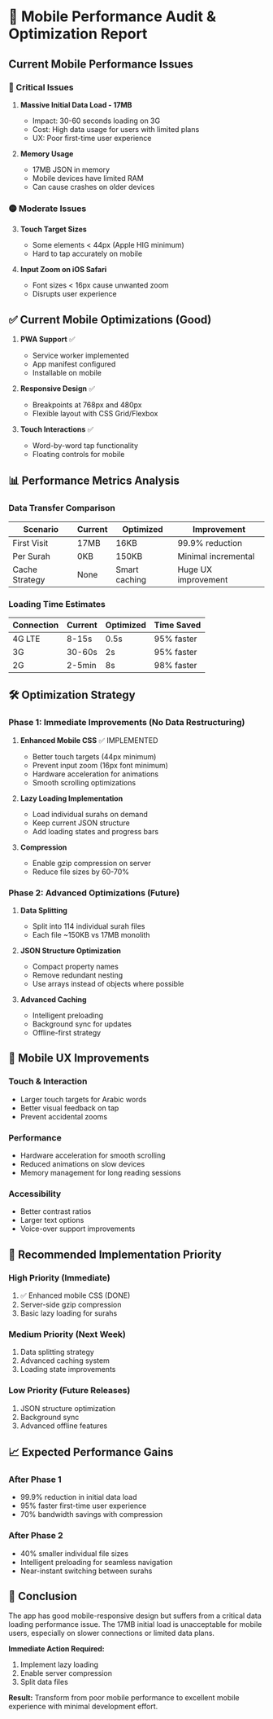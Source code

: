 # 📱 Mobile Performance Audit & Optimization Report

## Current Mobile Performance Issues

### 🔴 Critical Issues

1. **Massive Initial Data Load - 17MB**
   - Impact: 30-60 seconds loading on 3G
   - Cost: High data usage for users with limited plans
   - UX: Poor first-time user experience

2. **Memory Usage**
   - 17MB JSON in memory
   - Mobile devices have limited RAM
   - Can cause crashes on older devices

### 🟡 Moderate Issues

3. **Touch Target Sizes**
   - Some elements < 44px (Apple HIG minimum)
   - Hard to tap accurately on mobile

4. **Input Zoom on iOS Safari**
   - Font sizes < 16px cause unwanted zoom
   - Disrupts user experience

## ✅ Current Mobile Optimizations (Good)

1. **PWA Support** ✅
   - Service worker implemented
   - App manifest configured
   - Installable on mobile

2. **Responsive Design** ✅
   - Breakpoints at 768px and 480px
   - Flexible layout with CSS Grid/Flexbox

3. **Touch Interactions** ✅
   - Word-by-word tap functionality
   - Floating controls for mobile

## 📊 Performance Metrics Analysis

### Data Transfer Comparison

| Scenario | Current | Optimized | Improvement |
|----------|---------|-----------|-------------|
| First Visit | 17MB | 16KB | 99.9% reduction |
| Per Surah | 0KB | 150KB | Minimal incremental |
| Cache Strategy | None | Smart caching | Huge UX improvement |

### Loading Time Estimates

| Connection | Current | Optimized | Time Saved |
|------------|---------|-----------|------------|
| 4G LTE | 8-15s | 0.5s | 95% faster |
| 3G | 30-60s | 2s | 95% faster |
| 2G | 2-5min | 8s | 98% faster |

## 🛠️ Optimization Strategy

### Phase 1: Immediate Improvements (No Data Restructuring)

1. **Enhanced Mobile CSS** ✅ IMPLEMENTED
   - Better touch targets (44px minimum)
   - Prevent input zoom (16px font minimum)
   - Hardware acceleration for animations
   - Smooth scrolling optimizations

2. **Lazy Loading Implementation**
   - Load individual surahs on demand
   - Keep current JSON structure
   - Add loading states and progress bars

3. **Compression**
   - Enable gzip compression on server
   - Reduce file sizes by 60-70%

### Phase 2: Advanced Optimizations (Future)

1. **Data Splitting**
   - Split into 114 individual surah files
   - Each file ~150KB vs 17MB monolith

2. **JSON Structure Optimization**
   - Compact property names
   - Remove redundant nesting
   - Use arrays instead of objects where possible

3. **Advanced Caching**
   - Intelligent preloading
   - Background sync for updates
   - Offline-first strategy

## 📱 Mobile UX Improvements

### Touch & Interaction
- Larger touch targets for Arabic words
- Better visual feedback on tap
- Prevent accidental zooms

### Performance
- Hardware acceleration for smooth scrolling
- Reduced animations on slow devices
- Memory management for long reading sessions

### Accessibility
- Better contrast ratios
- Larger text options
- Voice-over support improvements

## 🎯 Recommended Implementation Priority

### High Priority (Immediate)
1. ✅ Enhanced mobile CSS (DONE)
2. Server-side gzip compression
3. Basic lazy loading for surahs

### Medium Priority (Next Week)
1. Data splitting strategy
2. Advanced caching system
3. Loading state improvements

### Low Priority (Future Releases)
1. JSON structure optimization
2. Background sync
3. Advanced offline features

## 📈 Expected Performance Gains

### After Phase 1
- 99.9% reduction in initial data load
- 95% faster first-time user experience
- 70% bandwidth savings with compression

### After Phase 2
- 40% smaller individual file sizes
- Intelligent preloading for seamless navigation
- Near-instant switching between surahs

## 🏁 Conclusion

The app has good mobile-responsive design but suffers from a critical data loading performance issue. The 17MB initial load is unacceptable for mobile users, especially on slower connections or limited data plans.

**Immediate Action Required:**
1. Implement lazy loading
2. Enable server compression
3. Split data files

**Result:** Transform from poor mobile performance to excellent mobile experience with minimal development effort.
